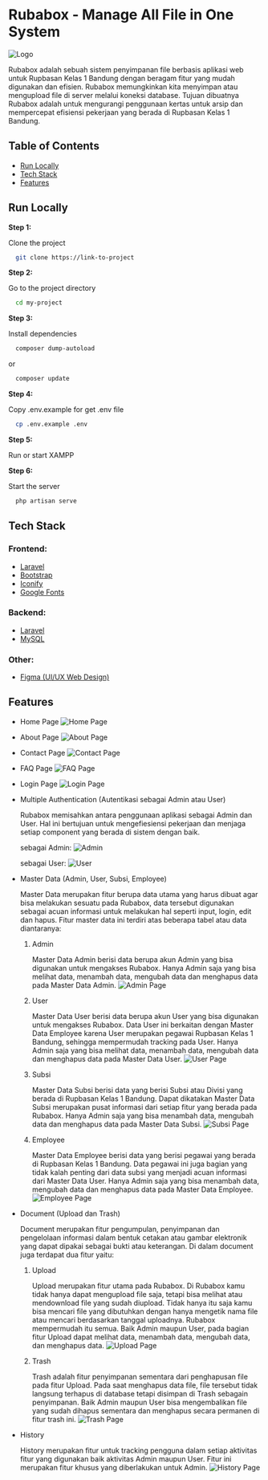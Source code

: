 
# Rubabox - Manage All File in One System

![Logo](public/asset/img/logo/logo_type.svg)
    
Rubabox adalah sebuah sistem penyimpanan file berbasis aplikasi web untuk Rupbasan Kelas 1 Bandung dengan beragam fitur yang mudah digunakan dan efisien. Rubabox memungkinkan kita menyimpan atau mengupload file di server melalui koneksi database. Tujuan dibuatnya Rubabox adalah untuk mengurangi penggunaan kertas untuk arsip dan mempercepat efisiensi pekerjaan yang berada di Rupbasan Kelas 1 Bandung.

## Table of Contents

- [Run Locally](#run-locally)
- [Tech Stack](#tech-stack)
- [Features](#features)

## Run Locally

**Step 1:**

Clone the project
```bash
  git clone https://link-to-project
```
**Step 2:**

Go to the project directory
```bash
  cd my-project
```

**Step 3:**

Install dependencies
```bash
  composer dump-autoload
```
or 
```bash
  composer update
```
**Step 4:**

Copy .env.example for get .env file
```bash
  cp .env.example .env
```
**Step 5:**

Run or start XAMPP 

**Step 6:**

Start the server
```bash
  php artisan serve
```


## Tech Stack

### Frontend:
- [Laravel](https://laravel.com/)
- [Bootstrap](https://getbootstrap.com/)
- [Iconify](https://docs.iconify.design/)
- [Google Fonts](https://fonts.google.com/)

### Backend:
- [Laravel](https://laravel.com/)
- [MySQL](https://www.mysql.com/)

### Other:
- [Figma (UI/UX Web Design)](https://www.figma.com/)

## Features

* Home Page
![Home Page](public/asset/img/home-page.jpg)

* About Page
![About Page](public/asset/img/about-page.jpg)

* Contact Page
![Contact Page](public/asset/img/contact-page.jpg)

* FAQ Page
![FAQ Page](public/asset/img/faq-page.jpg)

* Login Page
![Login Page](public/asset/img/login-page.jpg)

* Multiple Authentication (Autentikasi sebagai Admin atau User)

  Rubabox memisahkan antara penggunaan aplikasi sebagai Admin dan User. Hal ini bertujuan untuk mengefiesiensi pekerjaan dan menjaga setiap component yang berada di sistem dengan baik.

  sebagai Admin:
  ![Admin](public/asset/img/admin.jpg)

  sebagai User:
  ![User](public/asset/img/user.jpg)

* Master Data (Admin, User, Subsi, Employee)

  Master Data merupakan fitur berupa data utama yang harus dibuat agar bisa melakukan sesuatu pada Rubabox, data tersebut digunakan sebagai acuan informasi untuk melakukan hal seperti input, login, edit dan hapus. Fitur master data ini terdiri atas beberapa tabel atau data diantaranya:

    1. Admin

       Master Data Admin berisi data berupa akun Admin yang bisa digunakan untuk mengakses Rubabox. Hanya Admin saja yang bisa melihat data, menambah data, mengubah data dan menghapus data pada Master Data Admin.
       ![Admin Page](public/asset/img/admin-page.jpg)

    2. User

       Master Data User berisi data berupa akun User yang bisa digunakan untuk mengakses Rubabox. Data User ini berkaitan dengan Master Data Employee karena User merupakan pegawai Rupbasan Kelas 1 Bandung, sehingga mempermudah tracking pada User. Hanya Admin saja yang bisa melihat data, menambah data, mengubah data dan menghapus data pada Master Data User. 
       ![User Page](public/asset/img/user-page.jpg)

    3. Subsi

       Master Data Subsi berisi data yang berisi Subsi atau Divisi yang berada di Rupbasan Kelas 1 Bandung. Dapat dikatakan Master Data Subsi merupakan pusat informasi dari setiap fitur yang berada pada Rubabox. Hanya Admin saja yang bisa menambah data, mengubah data dan menghapus data pada Master Data Subsi.
       ![Subsi Page](public/asset/img/subsi-page.jpg)

    4. Employee

       Master Data Employee berisi data yang berisi pegawai yang berada di Rupbasan Kelas 1 Bandung. Data pegawai ini juga bagian yang tidak kalah penting dari data subsi yang menjadi acuan informasi dari Master Data User. Hanya Admin saja yang bisa menambah data, mengubah data dan menghapus data pada Master Data Employee. 
       ![Employee Page](public/asset/img/employee-page.jpg)

* Document (Upload dan Trash)

  Document merupakan fitur pengumpulan, penyimpanan dan pengelolaan informasi dalam bentuk cetakan atau gambar elektronik yang dapat dipakai sebagai bukti atau keterangan. Di dalam document juga terdapat dua fitur yaitu:

    1. Upload

       Upload merupakan fitur utama pada Rubabox. Di Rubabox kamu tidak hanya dapat mengupload file saja, tetapi bisa melihat atau mendownload file yang sudah diupload. Tidak hanya itu saja kamu bisa mencari file yang dibutuhkan dengan hanya mengetik nama file atau mencari berdasarkan tanggal uploadnya. Rubabox mempermudah itu semua. Baik Admin maupun User, pada bagian fitur Upload dapat melihat data, menambah data, mengubah data, dan menghapus data.
       ![Upload Page](public/asset/img/upload-page.jpg)

    2. Trash

       Trash adalah fitur penyimpanan sementara dari penghapusan file pada fitur Upload. Pada saat menghapus data file, file tersebut tidak langsung terhapus di database tetapi disimpan di Trash sebagain penyimpanan. Baik Admin maupun User bisa mengembalikan file yang sudah dihapus sementara dan menghapus secara permanen di fitur trash ini. 
       ![Trash Page](public/asset/img/trash-page.jpg)

* History

  History merupakan fitur untuk tracking pengguna dalam setiap aktivitas fitur yang digunakan baik aktivitas Admin maupun User. Fitur ini merupakan fitur khusus yang diberlakukan untuk Admin.
  ![History Page](public/asset/img/history-page.jpg)
